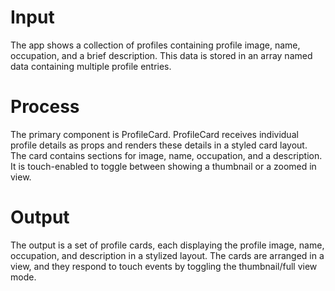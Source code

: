 # Input
The app shows a collection of profiles containing profile image, name, occupation, and a brief description. 
This data is stored in an array named data containing multiple profile entries.

# Process
The primary component is ProfileCard. ProfileCard receives individual profile details as props and renders these details in a styled card layout. 
The card contains sections for image, name, occupation, and a description. 
It is touch-enabled to toggle between showing a thumbnail or a zoomed in view.

# Output
The output is a set of profile cards, each displaying the profile image, name, occupation, and description in a stylized layout. 
The cards are arranged in a view, and they respond to touch events by toggling the thumbnail/full view mode.